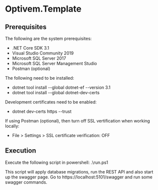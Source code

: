 # Optivem.Template

## Prerequisites

The following are the system prerequisites:

* .NET Core SDK 3.1
* Visual Studio Community 2019
* Microsoft SQL Server 2017
* Microsoft SQL Server Management Studio
* Postman (optional)

The following need to be installed:

* dotnet tool install --global dotnet-ef --version 3.1
* dotnet tool install --global dotnet-dev-certs

Development certificates need to be enabled:
* dotnet dev-certs https --trust

If using Postman (optional), then turn off SSL vertification when working locally:
* File > Settings > SSL certificate verification: OFF

## Execution

Execute the following script in powershell:
.\run.ps1

This script will apply database migrations, run the REST API and also start up the swagger page.
Go to https://localhost:5101/swagger and run some swagger commands.